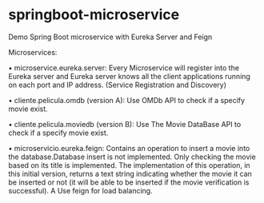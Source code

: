# springboot-microservice
Demo Spring Boot microservice with Eureka Server and Feign


Microservices: 

• microservice.eureka.server: Every Microservice will register into the Eureka server and Eureka server knows all the client applications running on each port and IP address. (Service Registration and Discovery)

• cliente.pelicula.omdb (version A): Use OMDb API to check if a specify movie exist.

• cliente.pelicula.moviedb (version B): Use The Movie DataBase API to check if a specify movie exist.

• microservicio.eureka.feign: Contains an operation to insert a movie into the database.Database insert is not implemented. Only checking the movie based on its title is implemented. The implementation of this
operation, in this initial version, returns a text string indicating whether the movie it can be inserted or not (it will be able to be inserted if the movie verification is successful). A
Use feign for load balancing.

